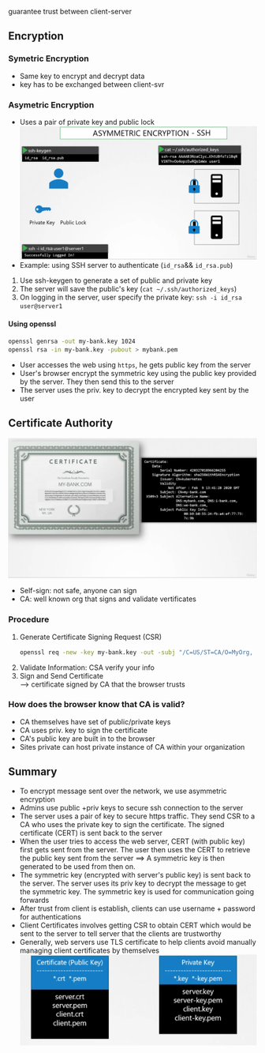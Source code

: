 guarantee trust between client-server

## Encryption
### Symetric Encryption 

- Same key to encrypt and decrypt data
- key has to be exchanged between client-svr
### Asymetric Encryption 
- Uses a pair of private key  and public lock 
![](../../../img/Pasted%20image%2020250526214028.png)
- Example: using SSH server to authenticate (`id_rsa`&& `id_rsa.pub`)
1. Use ssh-keygen to generate a set of public and private key
2. The server will save the public's key (`cat ~/.ssh/authorized_keys`)	
3. On logging in the server, user specify the private key: `ssh -i id_rsa user@server1`

#### Using openssl 

```bash
openssl genrsa -out my-bank.key 1024
openssl rsa -in my-bank.key -pubout > mybank.pem
```

- User accesses the web using `https`, he gets public key from the server 
- User's browser encrypt the symmetric key using the public key provided by the server. They then send this to the server 
- The server uses the priv. key to decrypt the encrypted key sent by the user 

## Certificate Authority 
![](../../../img/Pasted%20image%2020250601155034.png)
- Self-sign: not safe, anyone can sign 
- CA: well known org that signs and validate vertificates 
### Procedure
1. Generate Certificate Signing Request (CSR)
	```bash
	openssl req -new -key my-bank.key -out -subj "/C=US/ST=CA/O=MyOrg, Inc./CN=mybank.com"
	```
2. Validate Information: CSA verify your info
3. Sign and Send Certificate  
--> certificate signed by CA that the browser trusts 

### How does the browser know that CA is valid? 

- CA themselves have set of public/private keys 
- CA uses priv. key to sign the certificate 
- CA's public key are built in to the browser 
- Sites private can host private instance of CA within your organization

## Summary 

- To encrypt message sent over the network, we use asymmetric encryption 
- Admins use public +priv keys to secure ssh connection to the server 
- The server uses a pair of key to secure https traffic. They send CSR  to a CA who uses the private key to sign the certificate. The signed certificate (CERT) is sent back to the server
- When the user tries to access the web server, CERT (with public key) first gets sent from the server. The user then uses the CERT to retrieve the public key sent from the server ==> A symmetric key is then generated to be used from then on.
- The symmetric key (encrypted with server's public key) is sent back to the server. The server uses its priv key to decrypt the message to get the symmetric key. The symmetric key is used for communication going forwards
- After trust from client is establish, clients can use username + password for authentications 
- Client Certificates involves getting CSR to obtain CERT which would be sent to the server to tell server that the clients are trustworthy
- Generally, web servers use TLS certificate to help clients avoid manually managing client certificates by themselves
![](../../../img/Pasted%20image%2020250601165535.png)
